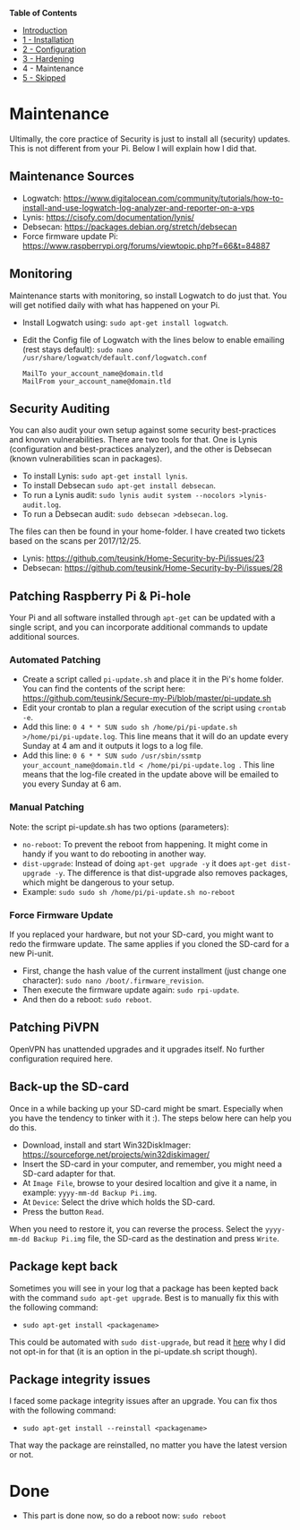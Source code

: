 **Table of Contents**
- [Introduction](https://github.com/teusink/Home-Security-by-Pi/blob/master/README.md)
- [1 - Installation](https://github.com/teusink/Home-Security-by-Pi/blob/master/1-Installation.md)
- [2 - Configuration](https://github.com/teusink/Home-Security-by-Pi/blob/master/2-Configuration.md)
- [3 - Hardening](https://github.com/teusink/Home-Security-by-Pi/blob/master/3-Hardening.md)
- 4 - Maintenance
- [5 - Skipped](https://github.com/teusink/Home-Security-by-Pi/blob/master/5-Skipped.md)

# Maintenance
Ultimally, the core practice of Security is just to install all (security) updates. This is not different from your Pi. Below I will explain how I did that.

## Maintenance Sources
- Logwatch: https://www.digitalocean.com/community/tutorials/how-to-install-and-use-logwatch-log-analyzer-and-reporter-on-a-vps
- Lynis: https://cisofy.com/documentation/lynis/
- Debsecan: https://packages.debian.org/stretch/debsecan
- Force firmware update Pi: https://www.raspberrypi.org/forums/viewtopic.php?f=66&t=84887

## Monitoring
Maintenance starts with monitoring, so install Logwatch to do just that. You will get notified daily with what has happened on your Pi.

- Install Logwatch using: `sudo apt-get install logwatch`.
- Edit the Config file of Logwatch with the lines below to enable emailing (rest stays default): `sudo nano /usr/share/logwatch/default.conf/logwatch.conf`

  ```
  MailTo your_account_name@domain.tld
  MailFrom your_account_name@domain.tld
  ```
  
## Security Auditing
You can also audit your own setup against some security best-practices and known vulnerabilities. There are two tools for that. One is Lynis (configuration and best-practices analyzer), and the other is Debsecan (known vulnerabilities scan in packages).
- To install Lynis: `sudo apt-get install lynis`.
- To install Debsecan `sudo apt-get install debsecan`.
- To run a Lynis audit: `sudo lynis audit system --nocolors >lynis-audit.log`.
- To run a Debsecan audit: `sudo debsecan >debsecan.log`.

The files can then be found in your home-folder. I have created two tickets based on the scans per 2017/12/25.
- Lynis: https://github.com/teusink/Home-Security-by-Pi/issues/23
- Debsecan: https://github.com/teusink/Home-Security-by-Pi/issues/28

## Patching Raspberry Pi & Pi-hole
Your Pi and all software installed through `apt-get` can be updated with a single script, and you can incorporate additional commands to update additional sources.

### Automated Patching
- Create a script called `pi-update.sh` and place it in the Pi's home folder. You can find the contents of the script here: https://github.com/teusink/Secure-my-Pi/blob/master/pi-update.sh
- Edit your crontab to plan a regular execution of the script using `crontab -e`.
- Add this line: `0 4 * * SUN sudo sh /home/pi/pi-update.sh >/home/pi/pi-update.log`. This line means that it will do an update every Sunday at 4 am and it outputs it logs to a log file.
- Add this line: `0 6 * * SUN sudo /usr/sbin/ssmtp your_account_name@domain.tld < /home/pi/pi-update.log `. This line means that the log-file created in the update above will be emailed to you every Sunday at 6 am.

### Manual Patching
Note: the script pi-update.sh has two options (parameters):
- `no-reboot`: To prevent the reboot from happening. It might come in handy if you want to do rebooting in another way.
- `dist-upgrade`: Instead of doing `apt-get upgrade -y` it does `apt-get dist-upgrade -y`. The difference is that dist-upgrade also removes packages, which might be dangerous to your setup.
- Example: `sudo sudo sh /home/pi/pi-update.sh no-reboot`

### Force Firmware Update
If you replaced your hardware, but not your SD-card, you might want to redo the firmware update. The same applies if you cloned the SD-card for a new Pi-unit.
- First, change the hash value of the current installment (just change one character): `sudo nano /boot/.firmware_revision`.
- Then execute the firmware update again: `sudo rpi-update`.
- And then do a reboot: `sudo reboot`.

## Patching PiVPN
OpenVPN has unattended upgrades and it upgrades itself. No further configuration required here.

## Back-up the SD-card
Once in a while backing up your SD-card might be smart. Especially when you have the tendency to tinker with it :). The steps below here can help you do this.

- Download, install and start Win32DiskImager: https://sourceforge.net/projects/win32diskimager/
- Insert the SD-card in your computer, and remember, you might need a SD-card adapter for that.
- At `Image File`, browse to your desired localtion and give it a name, in example: `yyyy-mm-dd Backup Pi.img`.
- At `Device`: Select the drive which holds the SD-card.
- Press the button `Read`.

When you need to restore it, you can reverse the process. Select the `yyyy-mm-dd Backup Pi.img` file, the SD-card as the destination and press `Write`.

## Package kept back
Sometimes you will see in your log that a package has been kepted back with the command `sudo apt-get upgrade`. Best is to manually fix this with the following command:
- `sudo apt-get install <packagename>`

This could be automated with `sudo dist-upgrade`, but read it [here](https://github.com/teusink/Home-Security-by-Pi/blob/master/5-Skipped.md) why I did not opt-in for that (it is an option in the pi-update.sh script though).

## Package integrity issues
I faced some package integrity issues after an upgrade. You can fix thos with the following command:
- `sudo apt-get install --reinstall <packagename>`

That way the package are reinstalled, no matter you have the latest version or not.

# Done
- This part is done now, so do a reboot now: `sudo reboot`
